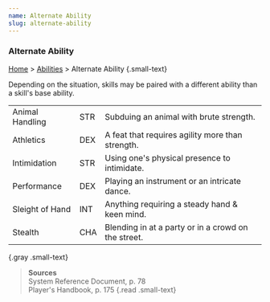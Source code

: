 ```yaml
---
name: Alternate Ability
slug: alternate-ability
---
```

### Alternate Ability
[Home](dm-operations-center) > [Abilities](abilities) > Alternate Ability {.small-text}

Depending on the situation, skills may be paired with a different ability than a skill's base ability.

||||
|:----------------|:----|:----------------------------------------------------|
| Animal Handling | STR | Subduing an animal with brute strength. |
| Athletics       | DEX | A feat that requires agility more than strength. |
| Intimidation    | STR | Using one's physical presence  to intimidate. |
| Performance     | DEX | Playing an instrument or an intricate dance.  |
| Sleight of Hand | INT | Anything requiring a steady hand & keen mind. |
| Stealth         | CHA | Blending in at a party or in a crowd on the street. |
{.gray .small-text}

> **Sources** <br/>
> System Reference Document, p. 78<br/>
> Player's Handbook, p. 175
{.read .small-text}



